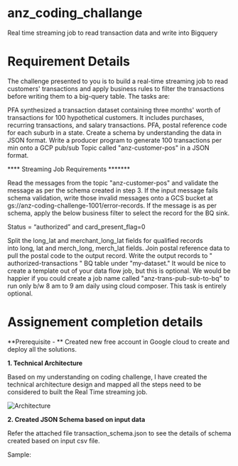 # anz_coding_challange
Real time streaming job to read transaction data and write into Bigquery

# Requirement Details

The challenge presented to you is to build a real-time streaming job to read customers' transactions and apply business rules to filter the transactions before writing them to a big-query table. The tasks are:

PFA synthesized a transaction dataset containing three months' worth of transactions for 100 hypothetical customers. It includes purchases, recurring transactions, and salary transactions.
PFA, postal reference code for each suburb in a state.
Create a schema by understanding the data in JSON format.
Write a producer program to generate 100 transactions per min onto a GCP pub/sub Topic called "anz-customer-pos" in a JSON format.

**** Streaming Job Requirements *******

Read the messages from the topic "anz-customer-pos" and validate the message as per the schema created in step 3.
If the input message fails schema validation, write those invalid messages onto a GCS bucket at gs://anz-coding-challenge-1001/error-records.
If the message is as per schema, apply the below business filter to select the record for the BQ sink.

Status = “authorized” and card_present_flag=0

Split the long_lat and merchant_long_lat fields for qualified records into long, lat and merch_long, merch_lat fields.
Join postal reference data to pull the postal code to the output record.
Write the output records to " authorized-transactions " BQ table under "my-dataset."
It would be nice to create a template out of your data flow job, but this is optional.
We would be happier if you could create a job name called "anz-trans-pub-sub-to-bq" to run only b/w 8 am to 9 am daily using cloud composer. This task is entirely optional.

# Assignement completion details

**Prerequisite - **
Created new free account in Google cloud to create and deploy all the solutions.

**1. Technical Architecture**

Based on my understanding on coding challenge, I have created the technical architecture design and mapped all the steps need to be considered to built the Real Time streaming job.

![Architecture](https://user-images.githubusercontent.com/103310597/162565709-756add69-9ef0-4daf-b743-f1d0aafa2880.JPG)

**2. Created JSON Schema based on input data**

Refer the attached file transaction_schema.json to see the details of schema created based on input csv file.

Sample:


